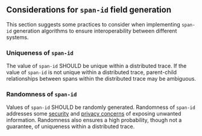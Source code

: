 ## Considerations for `span-id` field generation

This section suggests some practices to consider when implementing
`span-id` generation algorithms to ensure
interoperability between different systems.

### Uniqueness of `span-id`

The value of `span-id` SHOULD be unique within a <a>distributed trace</a>.
If the value of `span-id` is not unique within a distributed trace,
parent-child relationships between spans within the distributed trace
may be ambiguous.

### Randomness of `span-id`

Values of `span-id` SHOULD be randomly generated. Randomness of `span-id`
addresses some [security](#security-considerations) and [privacy
concerns](#privacy-considerations) of exposing unwanted information.
Randomness also ensures a high probability, though not a guarantee, of
uniqueness within a distributed trace.
